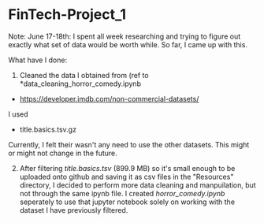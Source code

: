 # FinTech-Project_1

Note:
June 17-18th:
I spent all week researching and trying to figure out exactly what set of data would be worth while. So far, I came up with this.

What have I done:
1) Cleaned the data I obtained from (ref to *data_cleaning_horror_comedy.ipynb
- https://developer.imdb.com/non-commercial-datasets/

I used
- title.basics.tsv.gz

Currently, I felt their wasn't any need to use the other datasets. This might or might not change in the future.

2) After filtering *title.basics.tsv* (899.9 MB) so it's small enough to be uploaded onto github and saving it as csv files in the "Resources" directory, I decided to perform more data cleaning and manpuilation, but not through the same ipynb file. I created *horror_comedy.ipynb* seperately to use that jupyter notebook solely on working with the dataset I have previously filtered.
